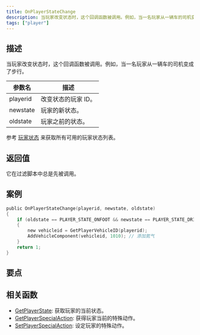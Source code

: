 ```yaml
---
title: OnPlayerStateChange
description: 当玩家改变状态时，这个回调函数被调用。例如，当一名玩家从一辆车的司机变成了步行。
tags: ["player"]
---
```


## 描述

当玩家改变状态时，这个回调函数被调用。例如，当一名玩家从一辆车的司机变成了步行。

| 参数名   | 描述                |
| -------- | ------------------- |
| playerid | 改变状态的玩家 ID。 |
| newstate | 玩家的新状态。      |
| oldstate | 玩家之前的状态。    |

参考 [玩家状态](../resources/playerstates) 来获取所有可用的玩家状态列表。

## 返回值

它在过滤脚本中总是先被调用。

## 案例

```c
public OnPlayerStateChange(playerid, newstate, oldstate)
{
    if (oldstate == PLAYER_STATE_ONFOOT && newstate == PLAYER_STATE_DRIVER) // 玩家以驾驶员的身份进入车辆
    {
        new vehicleid = GetPlayerVehicleID(playerid);
        AddVehicleComponent(vehicleid, 1010); // 添加氮气
    }
    return 1;
}
```

## 要点

<TipNPCCallbacksCNs />

## 相关函数

- [GetPlayerState](../functions/GetPlayerState): 获取玩家的当前状态。
- [GetPlayerSpecialAction](../functions/GetPlayerSpecialAction): 获得玩家当前的特殊动作。
- [SetPlayerSpecialAction](../functions/SetPlayerSpecialAction): 设定玩家的特殊动作。
